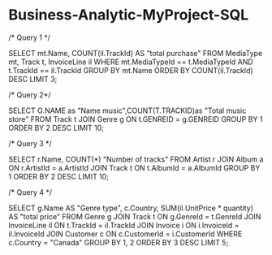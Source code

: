 # Business-Analytic-MyProject-SQL
/* Query 1 */

SELECT mt.Name, COUNT(il.TrackId) AS "total purchase"
FROM MediaType mt, Track t, InvoiceLine il 
WHERE mt.MediaTypeId == t.MediaTypeId 
AND t.TrackId == il.TrackId 
GROUP BY mt.Name 
ORDER BY COUNT(il.TrackId) DESC 
LIMIT 3;


/* Query 2*/

SELECT G.NAME as "Name music",COUNT(T.TRACKID)as "Total music store"
FROM Track t 
JOIN Genre g ON t.GENREID = g.GENREID
GROUP BY 1
ORDER BY 2 DESC
LIMIT 10;

/* Query 3 */

SELECT r.Name, COUNT(*) "Number of tracks"
FROM Artist r
JOIN Album a
ON r.ArtistId = a.ArtistId
JOIN Track t
ON t.AlbumId = a.AlbumId
GROUP BY 1
ORDER BY 2 DESC
LIMIT 10;

/* Query 4 */

SELECT g.Name AS "Genre type", c.Country, SUM(il.UnitPrice * quantity) AS "total price"
FROM Genre g
JOIN Track t
ON g.GenreId = t.GenreId
JOIN InvoiceLine il
ON t.TrackId = il.TrackId
JOIN Invoice i
ON i.InvoiceId = il.InvoiceId
JOIN Customer c
ON c.CustomerId = i.CustomerId
WHERE c.Country = "Canada"
GROUP BY 1, 2
ORDER BY 3 DESC
LIMIT 5;
